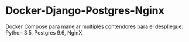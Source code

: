 # Docker-Django-Postgres-Nginx
Docker Compose para manejar multiples contendores para el despliegue: Python 3.5, Postgres 9.6, NginX
